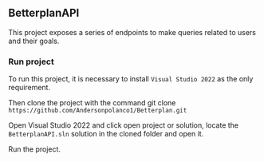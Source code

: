 ## BetterplanAPI

This project exposes a series of endpoints to make queries related to users and their goals.

### Run project
To run this project, it is necessary to install `Visual Studio 2022` as the only requirement.

Then clone the project with the command git clone `https://github.com/Andersonpolanco1/Betterplan.git`

Open Visual Studio 2022 and click open project or solution, locate the `BetterplanAPI.sln` solution in the cloned folder and open it.

Run the project.
